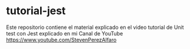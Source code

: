# tutorial-jest
Este repositorio contiene el material explicado en el video tutorial de Unit test con Jest explicado en mi Canal de YouTube https://www.youtube.com/StevenPerezAlfaro
